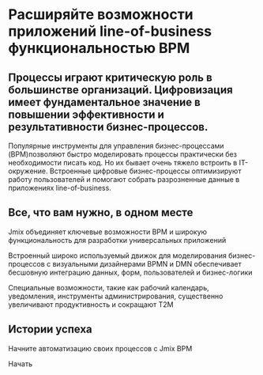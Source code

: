 # Расширяйте возможности приложений line-of-business функциональностью BPM

## Процессы играют критическую роль в большинстве организаций. Цифровизация имеет фундаментальное значение в повышении эффективности и результативности бизнес-процессов.

Популярные инструменты для управления бизнес-процессами (BPM)позволяют быстро моделировать процессы практически без необходимости писать код. Но их бывает очень тяжело встроить в IT-окружение. Встроенные цифровые бизнес-процессы оптимизируют работу пользователей и помогают собрать разрозненные данные в приложениях line-of-business.

## Все, что вам нужно, в одном месте

Jmix объединяет ключевые возможности BPM и широкую функциональность для разработки универсальных приложений

Встроенный широко используемый движок для моделирования бизнес-процессов с визуальными дизайнерами BPMN и DMN обеспечивает бесшовную интеграцию данных, форм, пользователей и бизнес-логики

Специальные возможности, такие как рабочий календарь, уведомления, инструменты администрирования, существенно увеличивают продуктивность и сокращают Т2М

## Истории успеха



Начните автоматизацию своих процессов с Jmix BPM

Начать
